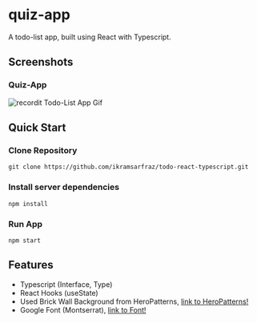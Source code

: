 # quiz-app

A todo-list app, built using React with Typescript.

## Screenshots

### Quiz-App

![recordit Todo-List App Gif](http://g.recordit.co/YI5v9CTB8x.gif)

## Quick Start

### Clone Repository

```
git clone https://github.com/ikramsarfraz/todo-react-typescript.git
```

### Install server dependencies

```
npm install
```

### Run App

```
npm start
```

## Features

- Typescript (Interface, Type)
- React Hooks (useState)
- Used Brick Wall Background from HeroPatterns, [link to HeroPatterns!](https://www.heropatterns.com/)
- Google Font (Montserrat), [link to Font!](https://fonts.googleapis.com/css2?family=Montserrat&display=swap)
